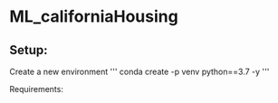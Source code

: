 # ML_californiaHousing

Setup:
- 

Create a new environment
'''
 conda create -p venv python==3.7 -y
'''

Requirements:





